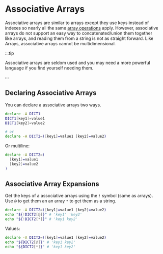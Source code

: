 # Associative Arrays

Associative arrays are similar to arrays except they use keys instead of indexes so nearly all the same [array operations](arrays) apply. However, associative arrays do not support an easy way to concatenated/union them together like arrays, and reading them from a string is not as straight forward. Like Arrays, associative arrays cannot be multidimensional.

:::tip

Associative arrays are seldom used and you may need a more powerful language if you find yourself needing them.

:::

## Declaring Associative Arrays

You can declare a associative arrays two ways.

```bash
declare -A DICT1
DICT1[key1]=value1
DICT1[key2]=value2

# or
declare -A DICT2=([key1]=value1 [key2]=value2)
```

Or multiline:

```bash
declare -A DICT2=(
  [key1]=value1
  [key2]=value2
)
```

## Associative Array Expansions

Get the keys of a associative arrays using the `!` symbol (same as arrays). Use `@` to get them an an array `*` to get them as a string.

```bash
declare -A DICT2=([key1]=value1 [key2]=value2)
echo "${!DICT2[@]}" # 'key1' 'key2'
echo "${!DICT2[*]}" # 'key1 key2'
```

Values:

```bash
declare -A DICT2=([key1]=value1 [key2]=value2)
echo "${DICT2[@]}" # 'key1 key2'
echo "${DICT2[*]}" # 'key1 key2'
```
